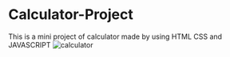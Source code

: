 # Calculator-Project
This is a mini project of calculator made by using HTML CSS and JAVASCRIPT
![calculator](https://github.com/jatin-sharma2484/Calculator-Project/assets/133746410/f0ee89ba-82ad-4c63-82c0-ba2018857ae5)
